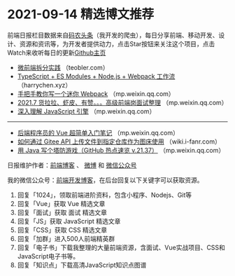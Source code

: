 # 2021-09-14 精选博文推荐

前端日报栏目数据来自[码农头条](http://hao.caibaojian.com.cn/)（我开发的爬虫），每日分享前端、移动开发、设计、资源和资讯等，为开发者提供动力，点击Star按钮来关注这个项目，点击Watch来收听每日的更新[Github主页](https://github.com/kujian/frontendDaily)
* [微前端拆分实践](https://teobler.com/posts/20210913-micro-front-end-splitting-in-practice?hmsr=toutiao.io&utm_campaign=toutiao.io&utm_medium=toutiao.io&utm_source=toutiao.io) （teobler.com）
* [TypeScript + ES Modules + Node.js + Webpack 工作流](https://harrychen.xyz/2021/09/14/typescript-esm-node-webpack/) （harrychen.xyz）
* [手把手教你写一个迷你 Webpack](https://mp.weixin.qq.com/s?__biz=MzI1ODE4NzE1Nw==&mid=2247490647&idx=1&sn=4cf8671a6524ccaaff7aab3d77a46019) （mp.weixin.qq.com）
* [2021.7 货拉拉、虾皮、有赞。。。高级前端岗面试整理](https://mp.weixin.qq.com/s?__biz=Mzg2NjUxOTM2Mg==&mid=2247489337&idx=1&sn=6c37da5d7ca3119de3502412227cb553) （mp.weixin.qq.com）
* [深入理解 JavaScript 引擎](https://mp.weixin.qq.com/s?__biz=Mzg2NDAzMjE5NQ==&mid=2247491114&idx=1&sn=f7ea3384028ef7c552f1442f6d6f945b) （mp.weixin.qq.com）

***
* [后端程序员的 Vue 超简单入门笔记](https://mp.weixin.qq.com/s/cpV4a7NXmE9SveCeYEx2tg) （mp.weixin.qq.com）
* [如何通过 Gitee API 上传文件到指定仓库作为图床使用](http://wiki.i-fanr.com/2021/09/12/gitee-repo/?hmsr=toutiao.io&utm_campaign=toutiao.io&utm_medium=toutiao.io&utm_source=toutiao.io) （wiki.i-fanr.com）
* [用 Java 写个塔防游戏（GitHub 热点速览 v.21.37）](https://mp.weixin.qq.com/s/WsPOOZa7PiWzcOttrx0DGg) （mp.weixin.qq.com）

日报维护作者：[前端博客](http://caibaojian.com.cn/) 、 [微博](http://weibo.com/kujian) 和 [微信公众号](https://open.weixin.qq.com/qr/code?username=caibaojian_com)

我的微信公众号：[前端开发博客](https://open.weixin.qq.com/qr/code?username=caibaojian_com)，在后台回复以下关键字可以获取资源。

1. 回复「1024」，领取前端进阶资料，包含小程序、Nodejs、Git等
2. 回复「Vue」获取 Vue 精选文章
3. 回复「面试」获取 面试 精选文章
4. 回复「JS」获取 JavaScript 精选文章
5. 回复「CSS」获取 CSS 精选文章
6. 回复「加群」进入500人前端精英群
7. 回复「电子书」下载我整理的大量前端资源，含面试、Vue实战项目、CSS和JavaScript电子书等。
8. 回复「知识点」下载高清JavaScript知识点图谱